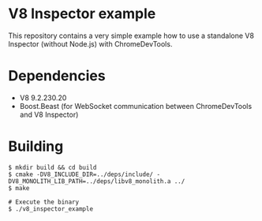 # V8 Inspector example

This repository contains a very simple example how to use a standalone V8 Inspector (without Node.js) with ChromeDevTools.

# Dependencies
* V8 9.2.230.20
* Boost.Beast (for WebSocket communication between ChromeDevTools and V8 Inspector)

# Building
```shell
$ mkdir build && cd build
$ cmake -DV8_INCLUDE_DIR=../deps/include/ -DV8_MONOLITH_LIB_PATH=../deps/libv8_monolith.a ../
$ make

# Execute the binary
$ ./v8_inspector_example
```
